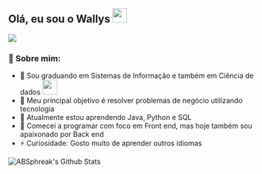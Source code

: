 ## Olá, eu sou o Wallys <img src="https://github.com/TheDudeThatCode/TheDudeThatCode/blob/master/Assets/Hi.gif" width="29px">
<p align="center">


![](https://camo.githubusercontent.com/992babdffd8c74a1502de375fbdf7e4d54773242/68747470733a2f2f6d656469612e67697068792e636f6d2f6d656469612f53576f536b4e36447854737a71494b4571762f67697068792e676966)

### 🤵 Sobre mim:
- 🏦 Sou graduando em Sistemas de Informação e também em Ciência de dados
      <img src="https://media.giphy.com/media/WUlplcMpOCEmTGBtBW/giphy.gif" width="30">
 - 💬 Meu principal objetivo é resolver problemas de negócio utilizando tecnologia
- 🤔 Atualmente estou aprendendo Java, Python e SQL
- 🌱 Comecei a programar com foco em Front end, mas hoje também sou apaixonado por Back end
- ⚡ Curiosidade: Gosto muito de aprender outros idiomas

<img align="center" src="https://github-readme-stats.vercel.app/api?username=WallysLS&include_all_commits=true&count_private=true&show_icons=true&line_height=20&title_color=7A7ADB&icon_color=2234AE&text_color=D3D3D3&bg_color=0,000000,130F40" alt="ABSphreak's Github Stats">

